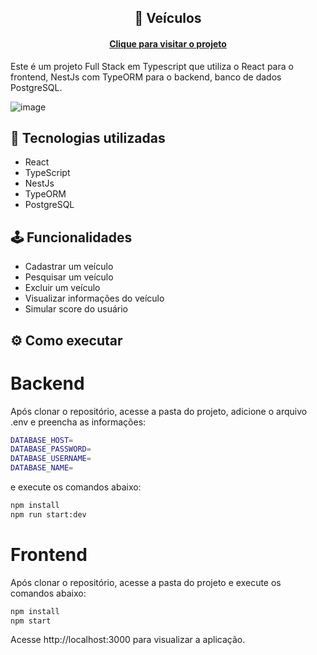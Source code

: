 <h2 align="center">
 📱 Veículos
</h2>

<h4 align="center"><a href="https://front-oncar.vercel.app/">Clique para visitar o projeto</a></h4>

Este é um projeto Full Stack em Typescript que utiliza o React para o frontend, NestJs com TypeORM para o backend, banco de dados PostgreSQL.

![image](https://github.com/aureasiqueira1/oncar-app/assets/89463362/33d4eedf-b5fc-4763-b7e2-fcfd82c77625)


## 🎯 Tecnologias utilizadas

- React
- TypeScript
- NestJs
- TypeORM
- PostgreSQL  

## 🕹️ Funcionalidades

- Cadastrar um veículo
- Pesquisar um veículo
- Excluir um veículo
- Visualizar informações do veículo
- Simular score do usuário 

## ⚙️ Como executar

# Backend 

Após clonar o repositório, acesse a pasta do projeto, adicione o arquivo .env e preencha as informações: 

```sh
DATABASE_HOST=
DATABASE_PASSWORD=
DATABASE_USERNAME=
DATABASE_NAME=
```

e execute os comandos abaixo:

```sh
npm install
npm run start:dev
```

# Frontend 

Após clonar o repositório, acesse a pasta do projeto e execute os comandos abaixo:

```sh
npm install
npm start
```

Acesse http://localhost:3000 para visualizar a aplicação.
